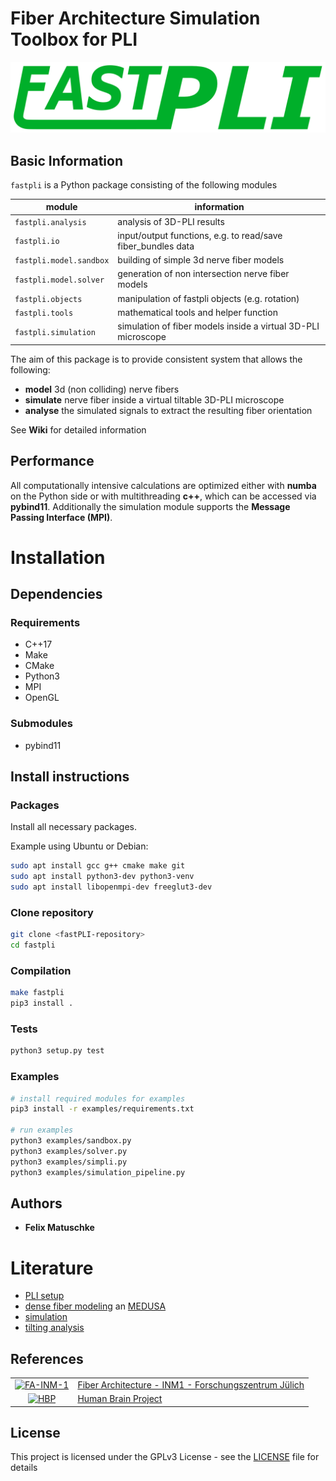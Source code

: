 <!-- 
________             ___________________________
___  __/_____ _________  /___  __ \__  /____  _/
__  /_ _  __ `/_  ___/  __/_  /_/ /_  /  __  /  
_  __/ / /_/ /_(__  )/ /_ _  ____/_  /____/ /   
/_/    \__,_/ /____/ \__/ /_/     /_____/___/    
-->

# Fiber Architecture Simulation Toolbox for PLI

![fastpli-logo](logo.svg)

## Basic Information

`fastpli` is a Python package consisting of the following modules

| module                  | information                                                   |
| ----------------------- | ------------------------------------------------------------- |
| `fastpli.analysis`      | analysis of 3D-PLI results                                    |
| `fastpli.io`            | input/output functions, e.g. to read/save fiber_bundles data  |
| `fastpli.model.sandbox` | building of simple 3d nerve fiber models                      |
| `fastpli.model.solver`  | generation of non intersection nerve fiber models             |
| `fastpli.objects`       | manipulation of fastpli objects (e.g. rotation)               |
| `fastpli.tools`         | mathematical tools and helper function                        |
| `fastpli.simulation`    | simulation of fiber models inside a virtual 3D-PLI microscope |

The aim of this package is to provide consistent system that allows the following:

* **model** 3d (non colliding) nerve fibers
* **simulate** nerve fiber inside a virtual tiltable 3D-PLI microscope
* **analyse** the simulated signals to extract the resulting fiber orientation

See **Wiki** for detailed information

## Performance

All computationally intensive calculations are optimized either with **numba** on the Python side or with multithreading **c++**, which can be accessed via **pybind11**. Additionally the simulation module supports the **Message Passing Interface (MPI)**.

# Installation

## Dependencies

### Requirements

* C++17
* Make
* CMake
* Python3
* MPI
* OpenGL

### Submodules

* pybind11

## Install instructions

### Packages

Install all necessary packages.

Example using Ubuntu or Debian:

```sh
sudo apt install gcc g++ cmake make git
sudo apt install python3-dev python3-venv
sudo apt install libopenmpi-dev freeglut3-dev
```
<!-- libhdf5-openmpi-dev -->

### Clone repository

```sh
git clone <fastPLI-repository>
cd fastpli
```

### Compilation

```sh
make fastpli
pip3 install .
```

### Tests

```sh
python3 setup.py test
```

### Examples

```sh
# install required modules for examples
pip3 install -r examples/requirements.txt

# run examples
python3 examples/sandbox.py
python3 examples/solver.py
python3 examples/simpli.py
python3 examples/simulation_pipeline.py
```

## Authors

* **Felix Matuschke**

# Literature

* [PLI setup](https://dx.doi.org/10.3389%2Ffninf.2011.00034)
* [dense fiber modeling](https://arxiv.org/abs/1901.10284) an [MEDUSA](https://doi.org/10.1016/j.neuroimage.2019.02.055)
* [simulation](https://doi.org/10.1016/j.neuroimage.2015.02.020)
* [tilting analysis](https://doi.org/10.3389/fnana.2018.00075)

## References

|                                                                                                                                                                                                                        |                                                                                                                                                              |
| :--------------------------------------------------------------------------------------------------------------------------------------------------------------------------------------------------------------------: | ------------------------------------------------------------------------------------------------------------------------------------------------------------ |
| [![FA-INM-1](https://www.fz-juelich.de/SharedDocs/Bilder/INM/INM-1/DE/PLI/PLI-GruppenLogo.png?__blob=thumbnail)](https://www.fz-juelich.de/inm/inm-1/EN/Forschung/Fibre%20Architecture/Fibre%20Architecture_node.html) | [Fiber Architecture - INM1 - Forschungszentrum Jülich](https://www.fz-juelich.de/inm/inm-1/EN/Forschung/Fibre%20Architecture/Fibre%20Architecture_node.html) |
|                                                    [![HBP](https://sos-ch-dk-2.exo.io/public-website-production/img/HBP.png)](https://www.humanbrainproject.eu/en/)                                                    | [Human Brain Project](https://www.humanbrainproject.eu/en/)                                                                                                  |

## License

This project is licensed under the GPLv3 License - see the [LICENSE](LICENSE) file for details

